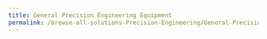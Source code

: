 ```yaml
---
title: General Precision Engineering Equipment
permalink: /browse-all-solutions-Precision-Engineering/General-Precision-Engineering-Equipment
---
```


